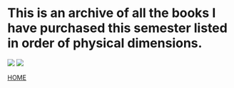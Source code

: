 # This is an archive of all the books I have purchased this semester listed in order of physical dimensions.

![](IMG_9995.jpg)
![](IMG_9996.jpg)


[HOME](https://hamishpayne.github.io/CODE-WORDS/)
